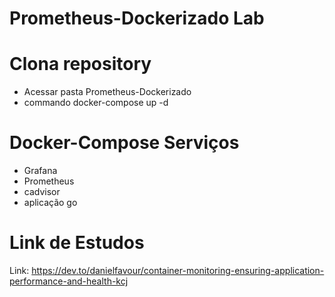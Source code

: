 # Prometheus-Dockerizado Lab

# Clona repository

- Acessar pasta Prometheus-Dockerizado
- commando docker-compose up -d

#  Docker-Compose Serviços
- Grafana
- Prometheus
- cadvisor
- aplicação go

# Link de Estudos

Link: https://dev.to/danielfavour/container-monitoring-ensuring-application-performance-and-health-kcj

